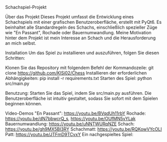 Schachspiel-Projekt

Über das Projekt
Dieses Projekt umfasst die Entwicklung eines Schachspiels mit einer grafischen Benutzeroberfläche, erstellt mit PyQt6. Es beinhaltet alle Standardregeln des Schachs, einschließlich spezieller Züge wie "En Passant", Rochade oder Bauernumwandlung. Meine Motivation hinter dem Projekt ist mein Interesse an Schach und die Herausforderung an mich selbst.

Installation
Um das Spiel zu installieren und auszuführen, folgen Sie diesen Schritten:

Klonen Sie das Repository mit folgendem Befehl der Kommandozeile: git clone https://github.com/KlSi02/Chess
Installieren der erforderlichen Abhängigkeiten: pip install -r requirements.txt
Starten des Spiel: python src/main.py

Benutzung:
Starten Sie das Spiel, indem Sie src/main.py ausführen.
Die Benutzeroberfläche ist intuitiv gestaltet, sodass Sie sofort mit dem Spielen beginnen können.

Video-Demos
"En Passant": https://youtu.be/BVqdUh11rbY
Rochade: https://youtu.be/dN7bbwcrQ_s, https://youtu.be/OUfMN5vYLak
Bauernumwandlung: https://youtu.be/uNNTWURqNZE
Schach: https://youtu.be/gh9MX5BI3RY
Schachmatt: https://youtu.be/RQKowVYcOLI
Patt: https://youtu.be/JTFmD9TCvxY
Ein nachgespieltes Spiel: 


